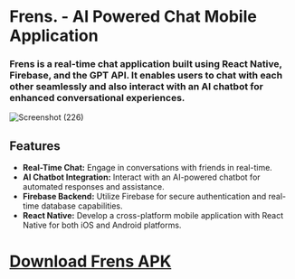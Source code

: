 # Frens. - AI Powered Chat Mobile Application

### Frens is a real-time chat application built using React Native, Firebase, and the GPT API. It enables users to chat with each other seamlessly and also interact with an AI chatbot for enhanced conversational experiences.

![Screenshot (226)](https://github.com/AnkitNayak-eth/Frens.-AI-Powered-Chat-Mobile-Application/assets/52006128/2ed0510e-7759-44ef-af12-ee3485faee4b)

## Features
- **Real-Time Chat:** Engage in conversations with friends in real-time.
- **AI Chatbot Integration:** Interact with an AI-powered chatbot for automated responses and assistance.
- **Firebase Backend:** Utilize Firebase for secure authentication and real-time database capabilities.
- **React Native:** Develop a cross-platform mobile application with React Native for both iOS and Android platforms.

# [Download Frens APK](https://github.com/AnkitNayak-eth/Frens.-AI-Powered-Chat-Mobile-Application/releases/download/v1.0.0/frens.apk)
